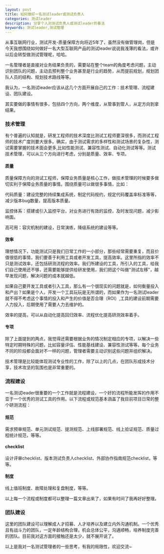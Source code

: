 ```yaml
---
layout: post
title: 如何做好一名测试leader或测试负责人
categories: 测试leader
description: 分享个人对测试负责人或测试leader的看法
keywords: 测试leader,测试管理
---
```


从事互联网行业，测试开发-质量保障方向将近5年了，虽然没有做管理岗，但是今天我想围绕如何做好一名大型互联网产品的测试leader说说我浅薄的看法，或许以后会转型做测试管理呢，哈哈。

一名管理者是直接对业务结果负责的，需要站在整个team的角度考虑问题，主动识别团队的问题，主动去预判整个业务甚至是行业的趋势，从而提前规划，规划团队人员的结构、规划技术路线等等。

我认为，一名测试leader应该从这几个方面开展自己的工作：技术管理、流程建设、团队建设。

其实要做的事情有很多，包括四个方向，两个维度，从管事到管人，从定方向到拿结果。

### 技术管理
有个普遍的认知就是，研发工程师的技术深度比测试工程师要深很多，而测试工程师的技术广度则要大很多。确实，由于测试需求的多样性和测试场景的复杂性，测试需要掌握的技术面会更多,比如性能测试、兼容性测试、自动化测试等等。测试技术管理，可以从三个方向进行考虑，分别是质量、效率、专项。

#### 质量
质量保障方向的测试工程师，保障业务质量是核心工作，做技术管理的时候要多做切实利于保障业务质量的事情。围绕质量可以做很多事情，比如：

代码质量：建设完整的持续集成系统，制定代码规约，规定代码覆盖率标准等等，减少版本bug数量，提高版本质量。

监控体系：搭建或引入监控平台，对业务进行有效的监控，及时发现问题，减少影响面。

高可用：容灾机制的建设，日常演练，降级系统的建设等等。

#### 效率
理想情况下，功能测试只是我们日常工作的一小部分，那些经常需要重复，而且价值很低的事情，我们要善于利用工具或者开发工具，提高效率。这里所指的效率不只是测试效率，还包括研测流程的效率。我们所建设的工具，所引入的工具，给我们自己使用还不够，还需要能够提供给研发使用，我们把这个叫做"测试左移"，越早发现问题，解决问题的成本就越低。

如果自己要开发工具或者引入工具，那么有一个很现实的问题就是，如何衡量投入和产出？如果是个人，开发一个工具玩玩是无所谓的，而如果作为一名测试leader就不得不考虑这个事情的投入和产生的价值是否合理（ROI）,工具的建设前期需要人力投入，后期使用了需要人力去维护的。

效率的提高，可以从自动化提高回归效率、流程优化提高研测效率着手。

#### 专项
除了上面提到的两点，我觉得还需要根据业务的情况制定相应的专项，以解决一些特定时期特殊的问题，比如容量评估、性能基线建设、兼容性测试等等。每个业务不同的阶段都会面对不一样的问题，管理者需要主动识别这些问题并组织解决。

技术管理是比较能体现测试专业性的工作，除了以上的几点，在团队形成技术分享，技术攻坚的氛围也是非常重要的。

### 流程建设
一名测试leader很重要的一个工作就是流程建设，一个好的流程所能发挥的作用不亚于一个优秀的测试工具的作用。以下流程或规范基本涵盖了我目前项目日常的整个研测流程：

#### 规范
需求预审规范、单元测试规范、提测规范、上线部署规范、线上验证规范、质量过程统计规范，等等。

#### checklist
设计评审checklist、版本测试负责人checklist、外部协作指南规范checklist，等等。

#### 制度
线上值班制度、故障处理和复盘制度，等等。

以上每一个流程或制度都可以整理一篇文章出来了，如果有时间了我再好好整理。

### 团队建设
这里的团队建设可以理解成人才招募、人才培养以及建立内外沟通机制。一个优秀且有战斗力的团队，一定年龄结构合理，机会总体公平，沟通顺畅，培养制度完善的团队。目前我对这方面的接触还是太少，就不展开说了。

以上是我对一名测试管理者的一些思考，有我的局限性，欢迎交流~


